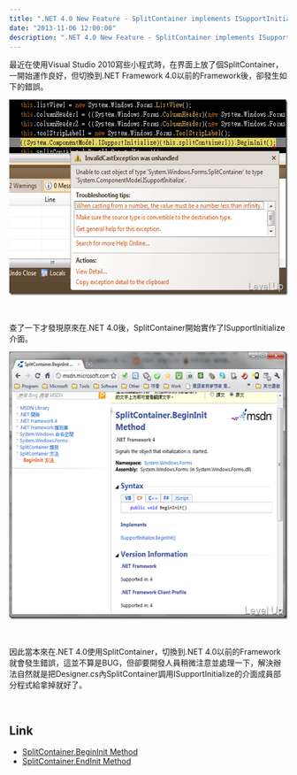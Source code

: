 ```yaml
---
title: ".NET 4.0 New Feature - SplitContainer implements ISupportInitialize"
date: "2013-11-06 12:00:00"
description: ".NET 4.0 New Feature - SplitContainer implements ISupportInitialize"
---
```


<p>最近在使用Visual Studio 2010寫些小程式時，在界面上放了個SplitContainer，一開始運作良好，但切換到.NET Framework 4.0以前的Framework後，卻發生如下的錯誤。</p>  <p><img style="border-bottom: 0px; border-left: 0px; border-top: 0px; border-right: 0px" border="0" alt="image" src="\images\posts\8e4aaf97-362e-420d-abf4-45b23afd7efb\image_thumb_1.png" width="602" height="354" /></a> </p>  <p> </p>  <p>查了一下才發現原來在.NET 4.0後，SplitContainer開始實作了ISupportInitialize介面。</p>  <p><a href="http://files.dotblogs.com.tw/larrynung/1104/.NE.0NewFeatureSplitContainerimplementsI_14777/image_2.png"><img style="border-bottom: 0px; border-left: 0px; border-top: 0px; border-right: 0px" border="0" alt="image" src="\images\posts\8e4aaf97-362e-420d-abf4-45b23afd7efb\image_thumb.png" width="550" height="484" /></a> </p>  <p> </p>  <p>因此當本來在.NET 4.0使用SplitContainer，切換到.NET 4.0以前的Framework就會發生錯誤，這並不算是BUG，但卻要開發人員稍微注意並處理一下，解決辦法自然就是把Designer.cs內SplitContainer調用ISupportInitialize的介面成員部分程式給拿掉就好了。</p>  <p> </p>  <h2>Link</h2>  <ul>   <li><a href="http://msdn.microsoft.com/zh-tw/library/system.windows.forms.splitcontainer.begininit.aspx" target="_blank">SplitContainer.BeginInit Method</a></li>    <li><a href="http://msdn.microsoft.com/zh-tw/library/system.windows.forms.splitcontainer.endinit.aspx" target="_blank">SplitContainer.EndInit Method</li> </ul>
